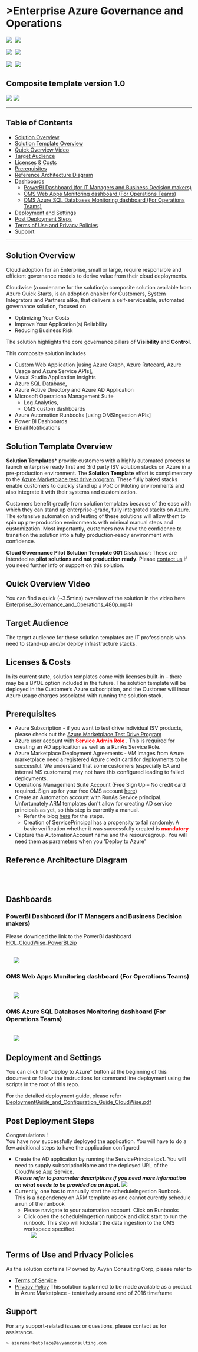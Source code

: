 # >Enterprise Azure Governance and Operations

<IMG SRC="https://azbotstorage.blob.core.windows.net/badges/azure-governance-operations-automation/PublicLastTestDate.svg" />&nbsp;
<IMG SRC="https://azbotstorage.blob.core.windows.net/badges/azure-governance-operations-automation/PublicDeployment.svg" />&nbsp;

<IMG SRC="https://azbotstorage.blob.core.windows.net/badges/azure-governance-operations-automation/FairfaxLastTestDate.svg" />&nbsp;
<IMG SRC="https://azbotstorage.blob.core.windows.net/badges/azure-governance-operations-automation/FairfaxDeployment.svg" />&nbsp;

<IMG SRC="https://azbotstorage.blob.core.windows.net/badges/azure-governance-operations-automation/BestPracticeResult.svg" />&nbsp;
<IMG SRC="https://azbotstorage.blob.core.windows.net/badges/azure-governance-operations-automation/CredScanResult.svg" />&nbsp;
<h2>Composite template version 1.0</h2>

<a href="https://portal.azure.com/#create/Microsoft.Template/uri/https%3A%2F%2Fraw.githubusercontent.com%2FAzure%2Fazure-quickstart-templates%2Fmaster%2Fazure-governance-operations-automation%2Fazuredeploy.json" target="_blank"><img src="http://azuredeploy.net/deploybutton.png"/></a>
<a href="http://armviz.io/#/?load=https%3A%2F%2Fraw.githubusercontent.com%2FAzure%2Fazure-quickstart-templates%2Fmaster%2Fazure-governance-operations-automation%2Fazuredeploy.json" target="_blank"> <img src="http://armviz.io/visualizebutton.png"/></a>

----------
<h2> Table of Contents </h2>

<!-- TOC -->

- [Solution Overview](#solution-overview)
- [Solution Template Overview](#solution-template-overview)
- [Quick Overview Video](#quick-overview-video)
- [Target Audience](#target-audience)
- [Licenses & Costs](#licenses--costs)
- [Prerequisites](#prerequisites)
- [Reference Architecture Diagram](#reference-architecture-diagram)
- [Dashboards](#dashboards)
    - [PowerBI Dashboard (for IT Managers and Business Decision makers)](#powerbi-dashboard-for-it-managers-and-business-decision-makers)
    - [OMS Web Apps Monitoring dashboard (For Operations Teams)](#oms-web-apps-monitoring-dashboard-for-operations-teams)
    - [OMS Azure SQL Databases Monitoring dashboard (For Operations Teams)](#oms-azure-sql-databases-monitoring-dashboard-for-operations-teams)
- [Deployment and Settings](#deployment-and-settings)
- [Post Deployment Steps](#post-deployment-steps)
- [Terms of Use and Privacy Policies](#terms-of-use-and-privacy-policies)
- [Support](#support)

<!-- /TOC -->


----------

## Solution Overview
Cloud adoption for an Enterprise, small or large, require responsible and efficient governance models to derive value from their cloud deployments.

Cloudwise (a codename for the solution)a composite solution available from Azure Quick Starts, is an adoption enabler for Customers, System Integrators and Partners alike, that delivers a self-serviceable, automated governance solution, focused on 

* Optimizing Your Costs
* Improve Your Application(s) Reliability 
* Reducing Business Risk 

The solution highlights the core governance pillars of **Visibility** and **Control**.

This composite solution includes 

 - Custom Web Application [using Azure Graph, Azure Ratecard, Azure Usage and Azure Service APIs],
 - Visual Studio Application Insights 
 - Azure SQL Database, 
 - Azure Active Directory and Azure AD Application  
 - Microsoft Operationa Management Suite
    - Log Analytics,
    - OMS custom dashboards 
 - Azure Automation Runbooks [using OMSIngestion APIs]
 - Power BI Dashboards
 - Email Notifications 

## Solution Template Overview  

**Solution Templates*** provide customers with a highly automated process to launch enterprise ready first and 3rd party ISV solution stacks on Azure in a pre-production environment. The **Solution Template** effort is complimentary to the [Azure Marketplace test drive program](https://azure.microsoft.com/en-us/marketplace/test-drives/). These fully baked stacks enable customers to quickly stand up a PoC or Piloting environments and also integrate it with their systems and customization.

Customers benefit greatly from solution templates because of the ease with which they can stand up enterprise-grade, fully integrated stacks on Azure. The extensive automation and testing of these solutions will allow them to spin up pre-production environments with minimal manual steps and customization.  Most importantly, customers now have the confidence to transition the solution into a fully production-ready environment with confidence.

**Cloud Governance Pilot Solution Template 001** 
*Disclaimer*: These are intended as **pilot solutions and not production ready**.
Please [contact us](mailto:azuremarketplace@avyanconsulting.com) if you need further info or support on this solution.

## Quick Overview Video
You can find a quick (~3.5mins) overview of the solution in the video here
[Enterprise_Governance_and_Operations_480p.mp4)](images/CloudWise_Enterprise_Governance_and_Operations_480p.mp4)


<a name="overview"></a>
## Target Audience
The target audience for these solution templates are IT professionals who need to stand-up and/or deploy infrastructure stacks.

## Licenses & Costs
In its current state, solution templates come with licenses built-in – there may be a BYOL option included in the future. The solution template will be deployed in the Customer’s Azure subscription, and the Customer will incur Azure usage charges associated with running the solution stack.


<a name="prereqs"></a>
## Prerequisites
* Azure Subscription - if you want to test drive individual ISV products, please check out the [Azure Marketplace Test Drive Program ](https://azure.microsoft.com/en-us/marketplace/test-drives/)
* Azure user account with <span style="color:red;"> **Service Admin Role** </span>. This is required for creating an AD applicaition as well as a RunAs Service Role.
* Azure Marketplace Deployment Agreements - VM Images from Azure marketplace need a registered Azure credit card for deployments to be successful. We understand that some customers (especially EA and internal MS customers) may not have this configured leading to failed deployments.   
* Operations Management Suite Account (Free Sign Up – No credit card required. Sign up for your free OMS account [here](https://www.microsoft.com/en-us/cloud-platform/operations-management-suite))
* Create an Automation account with RunAs Service principal. Unfortunately ARM templates don't allow for creating AD service principals as yet, so this step is currently a manual.
    * Refer the blog [here](https://azure.microsoft.com/en-us/documentation/articles/automation-sec-configure-azure-runas-account/) for the steps.
    * Creation of ServicePrincipal has a propensity to fail randomly. A basic verification whether it was successfully created is <span style="color:red;"> **mandatory** </span>
* Capture the AutomationAccount name and the resourcegroup. You will need them as parameters when you 'Deploy to Azure'
 

## Reference Architecture Diagram
<br/> &nbsp;&nbsp;&nbsp;&nbsp; ![[](images/CloudWiseArchitecture.png)](images/CloudWiseArchitecture.png)

## Dashboards

### PowerBI Dashboard (for IT Managers and Business Decision makers)
Please download the link to the PowerBI dashboard
[HOL_CloudWise_PowerBI.zip](images/HOL_CloudWise_PowerBI.zip)

<br/> &nbsp;&nbsp;&nbsp;&nbsp; ![](images/CloudWise_PowerBI_Dashboard.png)


### OMS Web Apps Monitoring dashboard (For Operations Teams)
<br/> &nbsp;&nbsp;&nbsp;&nbsp; ![](images/WebAppPaaS.png)

### OMS Azure SQL Databases Monitoring dashboard (For Operations Teams)
<br/> &nbsp;&nbsp;&nbsp;&nbsp; ![](images/SQLAzurePaaS.png)



## Deployment and Settings
You can click the "deploy to Azure" button at the beginning of this document or follow the instructions for command line deployment using the scripts in the root of this repo.

For the detailed deployment guide, please refer [DeploymentGuide_and_Configuration_Guide_CloudWise.pdf](images/DeploymentGuide_and_Configuration_Guide_CloudWise.pdf)

## Post Deployment Steps
Congratulations ! <br />
You have now successfully deployed the application. You will have to do a few additional steps to have the application configured <br />

* Create the AD application by running the ServicePrincipal.ps1. You will need to supply subscriptionName and the deployed URL of the CloudWise App Service. <br />
    ***Please refer to parameter descriptions if you need more information on what needs to be provided as an input.***
    ![](images/CreateADApp.png)
* Currently, one has to manually start the scheduleIngestion Runbook. This is a dependency on ARM template as one cannot curently schedule a run of the runbook  
    * Please navigate to your automation account. Click on Runbooks
    * Click open the scheduleIngestion runbook and click start to run the runbook. This step will kickstart the data ingestion to the OMS workspace specified.
    <br/> &nbsp;&nbsp;&nbsp;&nbsp; ![](images/StartIngestionRunbook.png)




## Terms of Use and Privacy Policies
As the solution contains IP owned by Avyan Consulting Corp, please refer to
* [Terms of Service](termsofuse/CloudWise_Terms_Of_Service.pdf)
* [Privacy Policy](termsofuse/CloudWise_Privacy_Policy.pdf)
This solution is planned to be made available as a product in Azure Marketplace - tentatively around end of 2016 timeframe

## Support
For any support-related issues or questions, please contact us for assistance.
```sh
> azuremarketplace@avyanconsulting.com 
```
